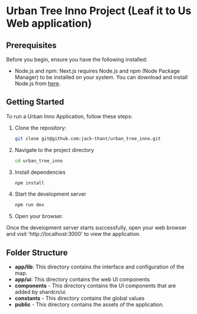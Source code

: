 # Urban Tree Inno Project (Leaf it to Us Web application)

## Prerequisites
Before you begin, ensure you have the following installed:
- Node.js and npm: Next.js requires Node.js and npm (Node Package Manager) to be installed on your system. You can download and install Node.js from [here]("https://nodejs.org/en").

## Getting Started
To run a Urban Inno Application, follow these steps:
1. Clone the repository:
    ```bash
    git clone git@github.com:jack-thant/urban_tree_inno.git
    ```

2. Navigate to the project directory
    ```bash
    cd urban_tree_inno
    ```

3. Install dependencies
    ```bash
    npm install
    ```

4. Start the development server
    ```bash
    npm run dev
    ```

5. Open your browser.

Once the development server starts successfully, open your web browser and visit 'http://localhost:3000' to view the application.

## Folder Structure
- **app/lib**: This directory contains the interface and configuration of the map.
- **app/ui**: This directory contains the web UI components
- **components** - This directory contains the UI components that are added by shardcn/ui.
- **constants** - This directory contains the global values
- **public** - This directory contains the assets of the application.
    

